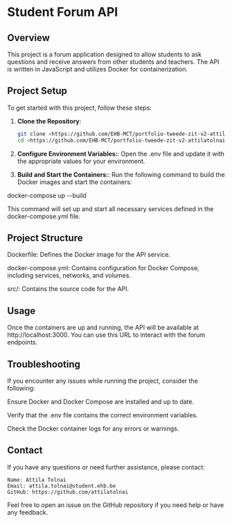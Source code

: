 # Student Forum API

## Overview

This project is a forum application designed to allow students to ask questions and receive answers from other students and teachers. The API is written in JavaScript and utilizes Docker for containerization.

## Project Setup

To get started with this project, follow these steps:

1. **Clone the Repository**:
   ```bash
   git clone <https://github.com/EHB-MCT/portfolio-tweede-zit-v2-attilatolnai.git>
   cd <https://github.com/EHB-MCT/portfolio-tweede-zit-v2-attilatolnai.git>

2. **Configure Environment Variables:**:
Open the .env file and update it with the appropriate values for your environment.

3. **Build and Start the Containers:**:
Run the following command to build the Docker images and start the containers:

docker-compose up --build

This command will set up and start all necessary services defined in the docker-compose.yml file.

## Project Structure

Dockerfile: Defines the Docker image for the API service.

docker-compose.yml: Contains configuration for Docker Compose, including services, networks, and volumes.

src/: Contains the source code for the API.

## Usage

Once the containers are up and running, the API will be available at http://localhost:3000. You can use this URL to interact with the forum endpoints.

## Troubleshooting

If you encounter any issues while running the project, consider the following:

Ensure Docker and Docker Compose are installed and up to date.

Verify that the .env file contains the correct environment variables.

Check the Docker container logs for any errors or warnings.

## Contact

If you have any questions or need further assistance, please contact:

    Name: Attila Tolnai
    Email: attila.tolnai@student.ehb.be
    GitHub: https://github.com/attilatolnai

Feel free to open an issue on the GitHub repository if you need help or have any feedback.
